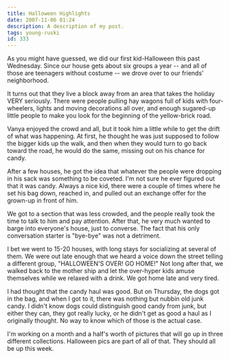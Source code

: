 ```yaml
---
title: Halloween Highlights
date: 2007-11-06 01:24
description: A description of my post.
tags: young-ruski
id: 333
---
```

As you might have guessed, we did our first kid-Halloween this past Wednesday.  Since our house gets about six groups a year -- and all of those are teenagers without costume -- we drove over to our friends' neighborhood.

It turns out that they live a block away from an area that takes the holiday VERY seriously.  There were people pulling hay wagons full of kids with four-wheelers, lights and moving decorations all over, and enough sugared-up little people to make you look for the beginning of the yellow-brick road.

Vanya enjoyed the crowd and all, but it took him a little while to get the drift of what was happening.  At first, he thought he was just supposed to follow the bigger kids up the walk, and then when they would turn to go back toward the road, he would do the same, missing out on his chance for candy.

After a few houses, he got the idea that whatever the people were dropping in his sack was something to be coveted.  I'm not sure he ever figured out that it was candy.  Always a nice kid, there were a couple of times where he set his bag down, reached in, and pulled out an exchange offer for the grown-up in front of him.

We got to a section that was less crowded, and the people really took the time to talk to him and pay attention.  After that, he very much wanted to barge into everyone's house, just to converse.  The fact that his only conversation starter is "bye-bye" was not a detriment.

I bet we went to 15-20 houses, with long stays for socializing at several of them.  We were out late enough that we heard a voice down the street telling a different group, "HALLOWEEN'S OVER!  GO HOME!"  Not long after that, we walked back to the mother ship and let the over-hyper kids amuse themselves while we relaxed with a drink.  We got home late and very tired.

I had thought that the candy haul was good.  But on Thursday, the dogs got in the bag, and when I got to it, there was nothing but nubbin old junk candy.  I didn't know dogs could distinguish good candy from junk, but either they can, they got really lucky, or he didn't get as good a haul as I originally thought.  No way to know which of those is the actual case.

I'm working on a month and a half's worth of pictures that will go up in three different collections.  Halloween pics are part of all of that.  They should all be up this week.